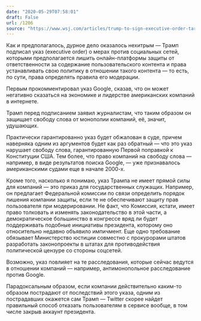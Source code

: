 ```yaml
---
date: "2020-05-29T07:58:01"
draft: False
url: /1206
source: "https://www.wsj.com/articles/trump-to-sign-executive-order-targeting-social-media-11590681930?mod=hp_lead_pos1"
---
```


Как и предполагалось, дурное дело оказалось нехитрым — Трамп подписал указ (executive order) о мерах против социальных сетей, которыми предполагается лишить онлайн-платформы защиты от ответственности за содержание пользовательского контента и права устанавливать свою политику в отношении такого контента — то есть, по сути, права определять правила его модерации.

Первым прокомментировал указ Google, сказав, что он может негативно сказаться на экономике и лидерстве американских компаний в интернете.

Трамп перед подписанием заявил журналистам, что таким образом он защищает свободу слова от монополии компаний, её, значит, удушающих.

Практически гарантированно указ будет обжалован в суде, причем наверняка одним из аргументов будет как раз обратный — что это указ нарушает свободу слова, гарантированную Первой поправкой к Конституции США. Тем более, что право компаний на свободу слова — например, в виде результатов поиска Google, — уже признавалось американскими судами еще в начале 2000-х. 

Кроме того, насколько я понимаю, указ Трампа не имеет прямой силы для компаний — это приказ для государственных служащих. Например, он предлагает Федеральной комиссии по связи определить порядок лишения компании защиты, если те не обеспечивают защиту прав пользователя при модерировании. Не факт, что Комиссия, кстати, имеет право толковать и изменять законодательство в этой части, а демократическое большинство в конгрессе вряд ли будет поддерживать подобные инициативы президента, которому оно относительно недавно объявило импичмент. Еще одно требование обязывает Министерство юстиции совместно с прокурорами штатов разработать законопроекты в штатах для противодействия политической цензуре со стороны соцсетей. 

Возможно, указ повлияет на те расследования, которые сейчас ведутся в отношении компаний — например, антимонопольное расследование против Google. 

Парадоксальным образом, если компании действительно каким-то образом пострадают от последствий этого указа, одним из пострадавших окажется сам Трамп — Twitter скорее найдет правильный способ отказать пользователям в сервисе вообще, в том числе закрыв аккаунт президента.
